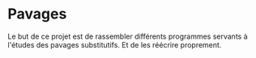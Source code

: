 # Pavages
Le but de ce projet est de rassembler différents programmes servants à l'études des pavages substitutifs.
Et de les réécrire proprement.